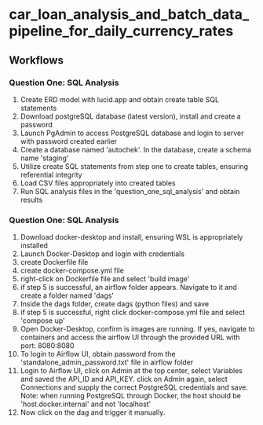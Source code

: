 # car_loan_analysis_and_batch_data_pipeline_for_daily_currency_rates

## Workflows
### Question One: SQL Analysis
1. Create ERD model with lucid.app and obtain create table SQL statements
2. Download postgreSQL database (latest version), install and create a password
3. Launch PgAdmin to access PostgreSQL database and login to server with password created earlier
4. Create a database named 'autochek'. In the database, create a schema name 'staging'
5. Utilize create SQL statements from step one to create tables, ensuring referential integrity
6. Load CSV files appropriately into created tables
7. Run SQL analysis files in the 'question_one_sql_analysis' and obtain results

### Question One: SQL Analysis
1. Download docker-desktop and install, ensuring WSL is appropriately installed
2. Launch Docker-Desktop and login with credentials
3. create Dockerfile file
4. create docker-compose.yml file
5. right-click on Dockerfile file and select 'build image'
6. if step 5 is successful, an airflow folder appears. Navigate to it and create a folder named 'dags'
7. Inside the dags folder, create dags (python files) and save
8. if step 5 is successful, right click docker-compose.yml file and select 'compose up'
9. Open Docker-Desktop, confirm is images are running. If yes, navigate to containers and access the airflow UI through the provided URL with port: 8080:8080
10. To login to Airflow UI, obtain password from the 'standalone_admin_password.txt' file in airflow folder
11. Login to Airflow UI, click on Admin at the top center, select Variables and saved the API_ID and API_KEY. click on Admin again, select Connections and supply the correct PostgreSQL credentials and save.
Note: when running PostgreSQL through Docker, the host should be 'host.docker.internal' and not 'localhost'
12. Now click on the dag and trigger it manually.








